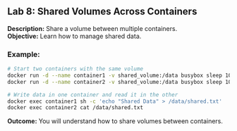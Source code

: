 ## Lab 8: Shared Volumes Across Containers

**Description:** Share a volume between multiple containers.  
**Objective:** Learn how to manage shared data.  

### Example:
```bash
# Start two containers with the same volume
docker run -d --name container1 -v shared_volume:/data busybox sleep 1000
docker run -d --name container2 -v shared_volume:/data busybox sleep 1000

# Write data in one container and read it in the other
docker exec container1 sh -c 'echo "Shared Data" > /data/shared.txt'
docker exec container2 cat /data/shared.txt
```

**Outcome:** You will understand how to share volumes between containers.
